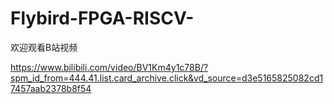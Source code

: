 # Flybird-FPGA-RISCV-

欢迎观看B站视频

https://www.bilibili.com/video/BV1Km4y1c78B/?spm_id_from=444.41.list.card_archive.click&vd_source=d3e5165825082cd17457aab2378b8f54
